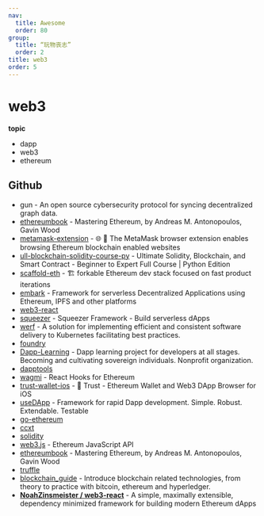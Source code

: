 ```yaml
---
nav:
  title: Awesome
  order: 80
group:
  title: “玩物丧志”
  order: 2
title: web3
order: 5
---
```


# web3

**topic**

- dapp
- web3
- ethereum

## Github

- gun - An open source cybersecurity protocol for syncing decentralized graph data.
- [ethereumbook](https://github.com/ethereumbook/ethereumbook) - Mastering Ethereum, by Andreas M. Antonopoulos, Gavin Wood
- [metamask-extension](https://github.com/MetaMask/metamask-extension) - 🌐 🔌 The MetaMask browser extension enables browsing Ethereum blockchain enabled websites
- [ull-blockchain-solidity-course-py](https://github.com/smartcontractkit/full-blockchain-solidity-course-py) - Ultimate Solidity, Blockchain, and Smart Contract - Beginner to Expert Full Course | Python Edition
- [scaffold-eth](https://github.com/scaffold-eth/scaffold-eth) - 🏗 forkable Ethereum dev stack focused on fast product iterations
- [embark](https://github.com/embarklabs/embark) - Framework for serverless Decentralized Applications using Ethereum, IPFS and other platforms
- [web3-react](https://github.com/NoahZinsmeister/web3-react)
- [squeezer](https://github.com/SqueezerIO/squeezer) - Squeezer Framework - Build serverless dApps
- [werf](https://github.com/werf/werf) - A solution for implementing efficient and consistent software delivery to Kubernetes facilitating best practices.
- [foundry](https://github.com/foundry-rs/foundry)
- [Dapp-Learning](https://github.com/Dapp-Learning-DAO/Dapp-Learning) - Dapp learning project for developers at all stages. Becoming and cultivating sovereign individuals. Nonprofit organization.
- [dapptools](https://github.com/dapphub/dapptools)
- [wagmi](https://github.com/tmm/wagmi) - React Hooks for Ethereum
- [trust-wallet-ios](https://github.com/trustwallet/trust-wallet-ios) - 📱 Trust - Ethereum Wallet and Web3 DApp Browser for iOS
- [useDApp](https://github.com/TrueFiEng/useDApp) - Framework for rapid Dapp development. Simple. Robust. Extendable. Testable
- [go-ethereum](https://github.com/ethereum/go-ethereum)
- [ccxt](https://github.com/ccxt/ccxt)
- [solidity](https://github.com/ethereum/solidity)
- [web3.js](https://github.com/ChainSafe/web3.js) - Ethereum JavaScript API
- [ethereumbook](https://github.com/ethereumbook/ethereumbook) - Mastering Ethereum, by Andreas M. Antonopoulos, Gavin Wood
- [truffle](https://github.com/trufflesuite/truffle)
- [blockchain_guide](https://github.com/yeasy/blockchain_guide) - Introduce blockchain related technologies, from theory to practice with bitcoin, ethereum and hyperledger.
- **[NoahZinsmeister / web3-react](https://github.com/NoahZinsmeister/web3-react)** - A simple, maximally extensible, dependency minimized framework for building modern Ethereum dApps

